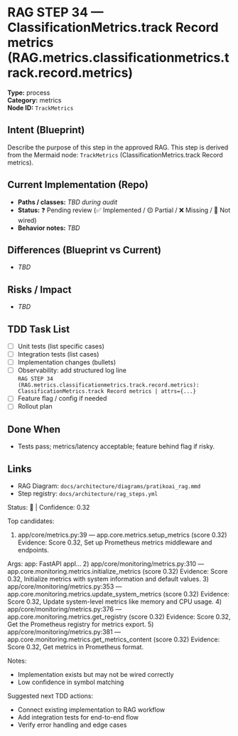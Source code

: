 # RAG STEP 34 — ClassificationMetrics.track Record metrics (RAG.metrics.classificationmetrics.track.record.metrics)

**Type:** process  
**Category:** metrics  
**Node ID:** `TrackMetrics`

## Intent (Blueprint)
Describe the purpose of this step in the approved RAG. This step is derived from the Mermaid node: `TrackMetrics` (ClassificationMetrics.track Record metrics).

## Current Implementation (Repo)
- **Paths / classes:** _TBD during audit_
- **Status:** ❓ Pending review (✅ Implemented / 🟡 Partial / ❌ Missing / 🔌 Not wired)
- **Behavior notes:** _TBD_

## Differences (Blueprint vs Current)
- _TBD_

## Risks / Impact
- _TBD_

## TDD Task List
- [ ] Unit tests (list specific cases)
- [ ] Integration tests (list cases)
- [ ] Implementation changes (bullets)
- [ ] Observability: add structured log line  
  `RAG STEP 34 (RAG.metrics.classificationmetrics.track.record.metrics): ClassificationMetrics.track Record metrics | attrs={...}`
- [ ] Feature flag / config if needed
- [ ] Rollout plan

## Done When
- Tests pass; metrics/latency acceptable; feature behind flag if risky.

## Links
- RAG Diagram: `docs/architecture/diagrams/pratikoai_rag.mmd`
- Step registry: `docs/architecture/rag_steps.yml`


<!-- AUTO-AUDIT:BEGIN -->
Status: 🔌  |  Confidence: 0.32

Top candidates:
1) app/core/metrics.py:39 — app.core.metrics.setup_metrics (score 0.32)
   Evidence: Score 0.32, Set up Prometheus metrics middleware and endpoints.

Args:
    app: FastAPI appl...
2) app/core/monitoring/metrics.py:310 — app.core.monitoring.metrics.initialize_metrics (score 0.32)
   Evidence: Score 0.32, Initialize metrics with system information and default values.
3) app/core/monitoring/metrics.py:353 — app.core.monitoring.metrics.update_system_metrics (score 0.32)
   Evidence: Score 0.32, Update system-level metrics like memory and CPU usage.
4) app/core/monitoring/metrics.py:376 — app.core.monitoring.metrics.get_registry (score 0.32)
   Evidence: Score 0.32, Get the Prometheus registry for metrics export.
5) app/core/monitoring/metrics.py:381 — app.core.monitoring.metrics.get_metrics_content (score 0.32)
   Evidence: Score 0.32, Get metrics in Prometheus format.

Notes:
- Implementation exists but may not be wired correctly
- Low confidence in symbol matching

Suggested next TDD actions:
- Connect existing implementation to RAG workflow
- Add integration tests for end-to-end flow
- Verify error handling and edge cases
<!-- AUTO-AUDIT:END -->